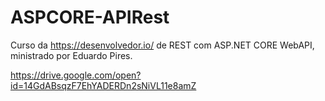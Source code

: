 # ASPCORE-APIRest
Curso da https://desenvolvedor.io/ de REST com ASP.NET CORE WebAPI, ministrado por Eduardo Pires.

https://drive.google.com/open?id=14GdABsqzF7EhYADERDn2sNiVL11e8amZ

